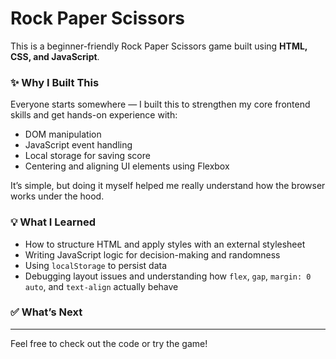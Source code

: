 # Rock Paper Scissors

This is a beginner-friendly Rock Paper Scissors game built using **HTML, CSS, and JavaScript**.

### ✨ Why I Built This

Everyone starts somewhere — I built this to strengthen my core frontend skills and get hands-on experience with:

- DOM manipulation
- JavaScript event handling
- Local storage for saving score
- Centering and aligning UI elements using Flexbox

It’s simple, but doing it myself helped me really understand how the browser works under the hood.

### 💡 What I Learned

- How to structure HTML and apply styles with an external stylesheet
- Writing JavaScript logic for decision-making and randomness
- Using `localStorage` to persist data
- Debugging layout issues and understanding how `flex`, `gap`, `margin: 0 auto`, and `text-align` actually behave

### ✅ What’s Next

---

Feel free to check out the code or try the game!  

